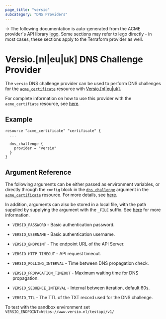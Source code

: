```yaml
---
page_title: "versio"
subcategory: "DNS Providers"
---
```


-> The following documentation is auto-generated from the ACME
provider's API library [lego](https://go-acme.github.io/lego/).  Some
sections may refer to lego directly - in most cases, these sections
apply to the Terraform provider as well.

# Versio.[nl|eu|uk] DNS Challenge Provider

The `versio` DNS challenge provider can be used to perform DNS challenges for
the [`acme_certificate`][resource-acme-certificate] resource with
[Versio.[nl|eu|uk]](https://www.versio.nl/domeinnamen).

[resource-acme-certificate]: ./certificate.md

For complete information on how to use this provider with the `acme_certifiate`
resource, see [here][resource-acme-certificate-dns-challenges].

[resource-acme-certificate-dns-challenges]: ./certificate.md#using-dns-challenges

## Example

```hcl
resource "acme_certificate" "certificate" {
  ...

  dns_challenge {
    provider = "versio"
  }
}
```
## Argument Reference

The following arguments can be either passed as environment variables, or
directly through the `config` block in the
[`dns_challenge`][resource-acme-certificate-dns-challenge-arg] argument in the
[`acme_certificate`][resource-acme-certificate] resource. For more details, see
[here][resource-acme-certificate-dns-challenges].

[resource-acme-certificate-dns-challenge-arg]: ./certificate.md#dns_challenge

In addition, arguments can also be stored in a local file, with the path
supplied by supplying the argument with the `_FILE` suffix. See
[here][acme-certificate-file-arg-example] for more information.

[acme-certificate-file-arg-example]: ./certificate.md#using-variable-files-for-provider-arguments

* `VERSIO_PASSWORD` - Basic authentication password.
* `VERSIO_USERNAME` - Basic authentication username.

* `VERSIO_ENDPOINT` - The endpoint URL of the API Server.
* `VERSIO_HTTP_TIMEOUT` - API request timeout.
* `VERSIO_POLLING_INTERVAL` - Time between DNS propagation check.
* `VERSIO_PROPAGATION_TIMEOUT` - Maximum waiting time for DNS propagation.
* `VERSIO_SEQUENCE_INTERVAL` - Interval between iteration, default 60s.
* `VERSIO_TTL` - The TTL of the TXT record used for the DNS challenge.

To test with the sandbox environment set ```VERSIO_ENDPOINT=https://www.versio.nl/testapi/v1/```

